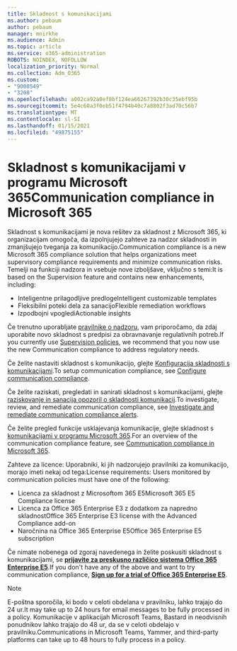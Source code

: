 ```yaml
---
title: Skladnost s komunikacijami
ms.author: pebaum
author: pebaum
manager: mnirkhe
ms.audience: Admin
ms.topic: article
ms.service: o365-administration
ROBOTS: NOINDEX, NOFOLLOW
localization_priority: Normal
ms.collection: Adm_O365
ms.custom:
- "9000549"
- "3208"
ms.openlocfilehash: a002ca92a0ef8bf124ea66267392b30c35ebf95b
ms.sourcegitcommit: 5e4c60a3f0eb51f4794b40c7a8802f3ad70c56b7
ms.translationtype: MT
ms.contentlocale: sl-SI
ms.lasthandoff: 01/15/2021
ms.locfileid: "49875155"
---
```

# <a name="communication-compliance-in-microsoft-365"></a><span data-ttu-id="c2ca8-102">Skladnost s komunikacijami v programu Microsoft 365</span><span class="sxs-lookup"><span data-stu-id="c2ca8-102">Communication compliance in Microsoft 365</span></span>

<span data-ttu-id="c2ca8-103">Skladnost s komunikacijami je nova rešitev za skladnost z Microsoft 365, ki organizacijam omogoča, da izpolnjujejo zahteve za nadzor skladnosti in zmanjšujejo tveganja za komunikacijo.</span><span class="sxs-lookup"><span data-stu-id="c2ca8-103">Communication compliance is a new Microsoft 365 compliance solution that helps organizations meet supervisory compliance requirements and minimize communication risks.</span></span> <span data-ttu-id="c2ca8-104">Temelji na funkciji nadzora in vsebuje nove izboljšave, vključno s temi:</span><span class="sxs-lookup"><span data-stu-id="c2ca8-104">It is based on the Supervision feature and contains new enhancements, including:</span></span>

- <span data-ttu-id="c2ca8-105">Inteligentne prilagodljive predloge</span><span class="sxs-lookup"><span data-stu-id="c2ca8-105">Intelligent customizable templates</span></span>
- <span data-ttu-id="c2ca8-106">Fleksibilni poteki dela za sanacijo</span><span class="sxs-lookup"><span data-stu-id="c2ca8-106">Flexible remediation workflows</span></span>
- <span data-ttu-id="c2ca8-107">Izpodbojni vpogledi</span><span class="sxs-lookup"><span data-stu-id="c2ca8-107">Actionable insights</span></span>

<span data-ttu-id="c2ca8-108">Če trenutno uporabljate [pravilnike o nadzoru](https://docs.microsoft.com/microsoft-365/compliance/supervision-policies), vam priporočamo, da zdaj uporabite novo skladnost s predpisi za obravnavanje regulativnih potreb.</span><span class="sxs-lookup"><span data-stu-id="c2ca8-108">If you currently use [Supervision policies](https://docs.microsoft.com/microsoft-365/compliance/supervision-policies), we recommend that you now use the new Communication compliance to address regulatory needs.</span></span>

<span data-ttu-id="c2ca8-109">Če želite nastaviti skladnost s komunikacijo, glejte [Konfiguracija skladnosti s komunikacijami](https://docs.microsoft.com/microsoft-365/compliance/communication-compliance-configure).</span><span class="sxs-lookup"><span data-stu-id="c2ca8-109">To setup communication compliance, see [Configure communication compliance](https://docs.microsoft.com/microsoft-365/compliance/communication-compliance-configure).</span></span>

<span data-ttu-id="c2ca8-110">Če želite raziskati, pregledati in sanirati skladnost s komunikacijami, glejte [raziskovanje in sanacija opozoril o skladnosti komunikacij](https://docs.microsoft.com/microsoft-365/compliance/communication-compliance-investigate-remediate).</span><span class="sxs-lookup"><span data-stu-id="c2ca8-110">To investigate, review, and remediate communication compliance, see [Investigate and remediate communication compliance alerts](https://docs.microsoft.com/microsoft-365/compliance/communication-compliance-investigate-remediate).</span></span>

<span data-ttu-id="c2ca8-111">Če želite pregled funkcije usklajevanja komunikacije, glejte skladnost s [komunikacijami v programu Microsoft 365](https://docs.microsoft.com/microsoft-365/compliance/communication-compliance).</span><span class="sxs-lookup"><span data-stu-id="c2ca8-111">For an overview of the communication compliance feature, see [Communication compliance in Microsoft 365](https://docs.microsoft.com/microsoft-365/compliance/communication-compliance).</span></span>

<span data-ttu-id="c2ca8-112">Zahteve za licence: Uporabniki, ki jih nadzorujejo pravilniki za komunikacijo, morajo imeti nekaj od tega:</span><span class="sxs-lookup"><span data-stu-id="c2ca8-112">License requirements: Users monitored by communication policies must have one of the following:</span></span>

- <span data-ttu-id="c2ca8-113">Licenca za skladnost z Microsoftom 365 E5</span><span class="sxs-lookup"><span data-stu-id="c2ca8-113">Microsoft 365 E5 Compliance license</span></span>
- <span data-ttu-id="c2ca8-114">Licenca za Office 365 Enterprise E3 z dodatkom za napredno skladnost</span><span class="sxs-lookup"><span data-stu-id="c2ca8-114">Office 365 Enterprise E3 license with the Advanced Compliance add-on</span></span>
- <span data-ttu-id="c2ca8-115">Naročnina na Office 365 Enterprise E5</span><span class="sxs-lookup"><span data-stu-id="c2ca8-115">Office 365 Enterprise E5 subscription</span></span>

<span data-ttu-id="c2ca8-116">Če nimate nobenega od zgoraj navedenega in želite poskusiti skladnost s komunikacijami, se **[prijavite za preskusno različico sistema Office 365 Enterprise E5](https://go.microsoft.com/fwlink/p/?LinkID=698279)**.</span><span class="sxs-lookup"><span data-stu-id="c2ca8-116">If you don't have any of the above and want to try communication compliance, **[Sign up for a trial of Office 365 Enterprise E5](https://go.microsoft.com/fwlink/p/?LinkID=698279)**.</span></span>

> [!NOTE]
> <span data-ttu-id="c2ca8-117">E-poštna sporočila, ki bodo v celoti obdelana v pravilniku, lahko trajajo do 24 ur.</span><span class="sxs-lookup"><span data-stu-id="c2ca8-117">It may take up to 24 hours for email messages to be fully processed in a policy.</span></span> <span data-ttu-id="c2ca8-118">Komunikacije v aplikacijah Microsoft Teams, Bastard in neodvisnih ponudnikov lahko trajajo do 48 ur, da se v celoti obdelajo v pravilniku.</span><span class="sxs-lookup"><span data-stu-id="c2ca8-118">Communications in Microsoft Teams, Yammer, and third-party platforms can take up to 48 hours to fully process in a policy.</span></span>
